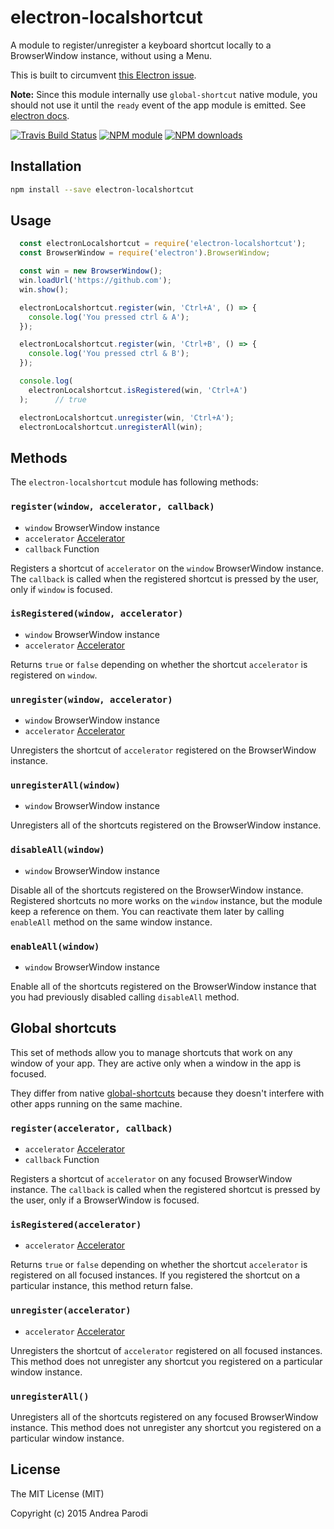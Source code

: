# electron-localshortcut

A module to register/unregister a keyboard shortcut
locally to a BrowserWindow instance, without using a Menu.

This is built to circumvent [this Electron issue](https://github.com/atom/electron/issues/1334).

**Note:** Since this module internally use `global-shortcut` native module, you should not use it until the `ready` event of the app module is emitted. See [electron docs](https://github.com/atom/electron/edit/master/docs/api/global-shortcut.md).

[![Travis Build Status](https://img.shields.io/travis/parro-it/electron-localshortcut.svg)](http://travis-ci.org/parro-it/electron-localshortcut)
[![NPM module](https://img.shields.io/npm/v/electron-localshortcut.svg)](https://npmjs.org/package/electron-localshortcut)
[![NPM downloads](https://img.shields.io/npm/dt/electron-localshortcut.svg)](https://npmjs.org/package/electron-localshortcut)


## Installation

```bash
npm install --save electron-localshortcut
```

## Usage

```javascript
  const electronLocalshortcut = require('electron-localshortcut');
  const BrowserWindow = require('electron').BrowserWindow;

  const win = new BrowserWindow();
  win.loadUrl('https://github.com');
  win.show();

  electronLocalshortcut.register(win, 'Ctrl+A', () => {
    console.log('You pressed ctrl & A');
  });

  electronLocalshortcut.register(win, 'Ctrl+B', () => {
    console.log('You pressed ctrl & B');
  });

  console.log(
    electronLocalshortcut.isRegistered(win, 'Ctrl+A')
  );      // true

  electronLocalshortcut.unregister(win, 'Ctrl+A');
  electronLocalshortcut.unregisterAll(win);


```

## Methods

The `electron-localshortcut` module has following methods:

### `register(window, accelerator, callback)`

* `window` BrowserWindow instance
* `accelerator` [Accelerator](https://github.com/atom/electron/blob/master/docs/api/accelerator.md)
* `callback` Function

Registers a shortcut of `accelerator` on the `window` BrowserWindow instance. The `callback` is called when the registered shortcut is pressed by the user, only if `window` is focused.

### `isRegistered(window, accelerator)`

* `window` BrowserWindow instance
* `accelerator` [Accelerator](https://github.com/atom/electron/blob/master/docs/api/accelerator.md)

Returns `true` or `false` depending on whether the shortcut `accelerator` is
registered on `window`.

### `unregister(window, accelerator)`

* `window` BrowserWindow instance
* `accelerator` [Accelerator](https://github.com/atom/electron/blob/master/docs/api/accelerator.md)

Unregisters the shortcut of `accelerator` registered on the BrowserWindow instance.

### `unregisterAll(window)`

* `window` BrowserWindow instance

Unregisters all of the shortcuts registered on the BrowserWindow instance.

### `disableAll(window)`

* `window` BrowserWindow instance

Disable all of the shortcuts registered on the BrowserWindow instance.
Registered shortcuts no more works on the `window` instance, but the module keep a reference on them. You can reactivate them later by calling `enableAll` method on the same window instance.

### `enableAll(window)`

* `window` BrowserWindow instance

Enable all of the shortcuts registered on the BrowserWindow instance that you had previously disabled calling `disableAll` method.


## Global shortcuts

This set of methods allow you to manage shortcuts that work on any window of your app. They are active only when a window in the app is focused.

They differ from native [global-shortcuts](https://github.com/atom/electron/blob/master/docs/api/global-shortcut.md) because they doesn't interfere with other apps running on the same machine.

### `register(accelerator, callback)`

* `accelerator` [Accelerator](https://github.com/atom/electron/blob/master/docs/api/accelerator.md)
* `callback` Function

Registers a shortcut of `accelerator` on any focused BrowserWindow instance. The `callback` is called when the registered shortcut is pressed by the user, only if a BrowserWindow is focused.

### `isRegistered(accelerator)`

* `accelerator` [Accelerator](https://github.com/atom/electron/blob/master/docs/api/accelerator.md)

Returns `true` or `false` depending on whether the shortcut `accelerator` is registered on all focused instances. If you registered the shortcut on a particular instance, this method
return false.

### `unregister(accelerator)`

* `accelerator` [Accelerator](https://github.com/atom/electron/blob/master/docs/api/accelerator.md)

Unregisters the shortcut of `accelerator` registered on all focused instances. This method does not unregister any shortcut you
registered on a particular window instance.

### `unregisterAll()`

Unregisters all of the shortcuts registered on any focused BrowserWindow instance. This method does not unregister any shortcut you registered on a particular window instance.

## License

The MIT License (MIT)

Copyright (c) 2015 Andrea Parodi



